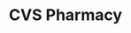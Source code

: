 ---
title: "CVS Pharmacy"
url: /indianapolis/cvs-pharmacy-south-arlington-avenue/
shop: Drogerie
---
